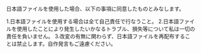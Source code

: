 日本語ファイルを使用した場合、以下の事項に同意したものとみなします。

1.日本語ファイルを使用する場合は全て自己責任で行なうこと。
2.日本語ファイルを使用したことにより発生したいかなるトラブル、損失等について私は一切の責任を負いません。
3.改変の有無に関わらず、日本語ファイルを再配布することは禁止します。自作発言もご遠慮ください。
